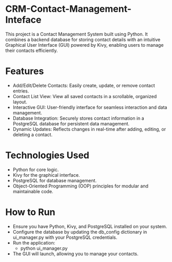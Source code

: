 # CRM-Contact-Management-Inteface
This project is a Contact Management System built using Python. It combines a backend database for storing contact details with an intuitive Graphical User Interface (GUI) powered by Kivy, enabling users to manage their contacts efficiently.

# Features
- Add/Edit/Delete Contacts: Easily create, update, or remove contact entries.
- Contact List View: View all saved contacts in a scrollable, organized layout.
- Interactive GUI: User-friendly interface for seamless interaction and data management.
- Database Integration: Securely stores contact information in a PostgreSQL database for persistent data management.
- Dynamic Updates: Reflects changes in real-time after adding, editing, or deleting a contact.

# Technologies Used
- Python for core logic.
- Kivy for the graphical interface.
- PostgreSQL for database management.
- Object-Oriented Programming (OOP) principles for modular and maintainable code.

# How to Run
- Ensure you have Python, Kivy, and PostgreSQL installed on your system.
- Configure the database by updating the db_config dictionary in ui_manager.py with your PostgreSQL credentials.
- Run the application:
  -   python ui_manager.py
- The GUI will launch, allowing you to manage your contacts.
